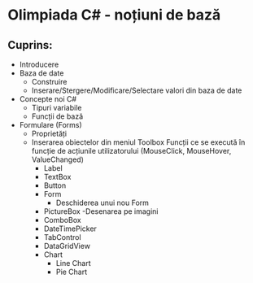 # Olimpiada C# - noțiuni de bază

## Cuprins:
- Introducere
- Baza de date
  - Construire
  - Inserare/Stergere/Modificare/Selectare valori din baza de date
- Concepte noi C#
  - Tipuri variabile
  - Funcții de bază
- Formulare (Forms)
  - Proprietăți
  - Inserarea obiectelor din meniul Toolbox Funcții ce se execută în funcție de acțiunile utilizatorului (MouseClick, MouseHover, ValueChanged)
    - Label
    - TextBox
    - Button
    - Form 
      - Deschiderea unui nou Form
    - PictureBox
      -Desenarea pe imagini
    - ComboBox
    - DateTimePicker
    - TabControl
    - DataGridView
    - Chart
      - Line Chart
      - Pie Chart
    
